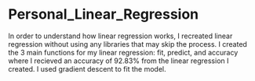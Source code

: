 # Personal_Linear_Regression

In order to understand how linear regression works, I recreated linear regression without using any libraries that may skip the process. I created the 3 main functions for my linear regression: fit, predict, and accuracy where I recieved an accuracy of 92.83% from the linear regression I created. I used gradient descent to fit the model.
